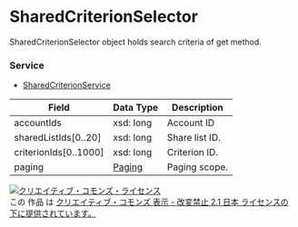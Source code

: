 # SharedCriterionSelector
SharedCriterionSelector object holds search criteria of get method.
### Service
+ [SharedCriterionService](../services/SharedCriterionService.md)

| Field | Data Type | Description | 
|---|---|---|
| accountIds| xsd: long| Account ID |
| sharedListIds[0..20]| xsd: long| Share list ID. |
| criterionIds[0..1000]| xsd: long| Criterion ID. |
| paging| <a href="../data/Paging.md">Paging</a>| Paging scope. |
<a rel="license" href="http://creativecommons.org/licenses/by-nd/2.1/jp/"><img alt="クリエイティブ・コモンズ・ライセンス" style="border-width:0" src="https://i.creativecommons.org/l/by-nd/2.1/jp/88x31.png" /></a><br />この 作品 は <a rel="license" href="http://creativecommons.org/licenses/by-nd/2.1/jp/">クリエイティブ・コモンズ 表示 - 改変禁止 2.1 日本 ライセンスの下に提供されています。</a>


